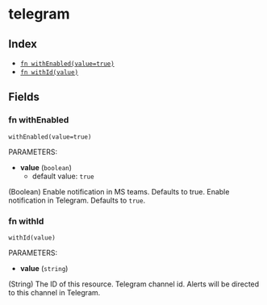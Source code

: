 # telegram



## Index

* [`fn withEnabled(value=true)`](#fn-withenabled)
* [`fn withId(value)`](#fn-withid)

## Fields

### fn withEnabled

```jsonnet
withEnabled(value=true)
```

PARAMETERS:

* **value** (`boolean`)
   - default value: `true`

(Boolean) Enable notification in MS teams. Defaults to true.
Enable notification in Telegram. Defaults to `true`.
### fn withId

```jsonnet
withId(value)
```

PARAMETERS:

* **value** (`string`)

(String) The ID of this resource.
Telegram channel id. Alerts will be directed to this channel in Telegram.